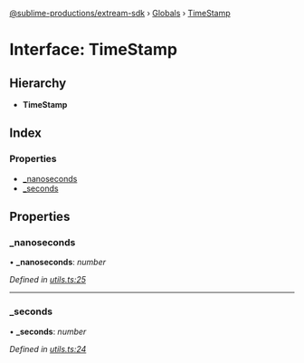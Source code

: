 [@sublime-productions/extream-sdk](../README.md) › [Globals](../globals.md) › [TimeStamp](timestamp.md)

# Interface: TimeStamp

## Hierarchy

* **TimeStamp**

## Index

### Properties

* [_nanoseconds](timestamp.md#_nanoseconds)
* [_seconds](timestamp.md#_seconds)

## Properties

###  _nanoseconds

• **_nanoseconds**: *number*

*Defined in [utils.ts:25](https://github.com/Extream-SaaS/ex-sdk/blob/34a42fe/src/utils.ts#L25)*

___

###  _seconds

• **_seconds**: *number*

*Defined in [utils.ts:24](https://github.com/Extream-SaaS/ex-sdk/blob/34a42fe/src/utils.ts#L24)*
